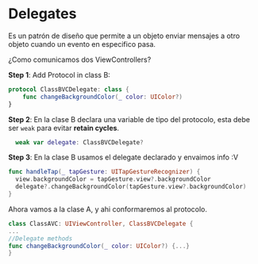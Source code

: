 # Delegates

Es un patrón de diseño que permite a un objeto enviar mensajes a otro objeto cuando un evento en especifico pasa.

¿Como comunicamos dos ViewControllers?

**Step 1**:  Add Protocol in class B:

``` Swift
protocol ClassBVCDelegate: class {
	func changeBackgroundColor(_ color: UIColor?)
}
```

**Step 2**: En la clase B declara una variable de tipo del protocolo, esta debe ser `weak` para evitar **retain cycles**.

``` Swift
  weak var delegate: ClassBVCDelegate?
```

**Step 3**: En la clase B usamos el delegate declarado y envaimos info :V

``` Swift
func handleTap(_ tapGesture: UITapGestureRecognizer) {
  view.backgroundColor = tapGesture.view?.backgroundColor
  delegate?.changeBackgroundColor(tapGesture.view?.backgroundColor)
}
```

Ahora vamos a la clase A, y ahi conformaremos al protocolo.

``` Swift
class ClassAVC: UIViewController, ClassBVCDelegate {
...
//Delegate methods
func changeBackgroundColor(_ color: UIColor?) {...}
}
```



